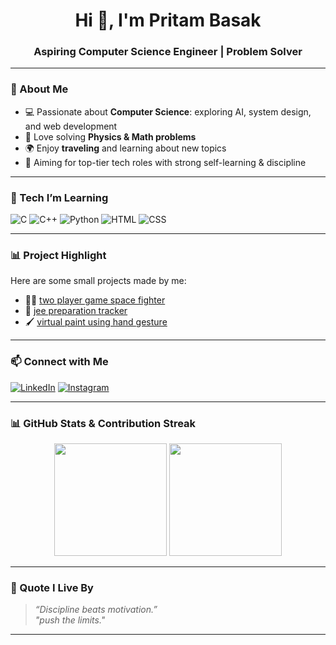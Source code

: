 <h1 align="center">Hi 👋, I'm Pritam Basak</h1>
<h3 align="center">Aspiring Computer Science Engineer | Problem Solver</h3>

---

### 🚀 About Me
- 💻 Passionate about **Computer Science**: exploring AI, system design, and web development  
- 🧠 Love solving **Physics & Math problems**  
- 🌍 Enjoy **traveling** and learning about new topics  
- 🎯 Aiming for top-tier tech roles with strong self-learning & discipline  

---

### 🧰 Tech I’m Learning
![C](https://img.shields.io/badge/-C-00599C?style=flat&logo=c)
![C++](https://img.shields.io/badge/-C++-00599C?style=flat&logo=c%2B%2B)
![Python](https://img.shields.io/badge/-Python-3776AB?style=flat&logo=python)
![HTML](https://img.shields.io/badge/-HTML5-E34F26?style=flat&logo=html5)
![CSS](https://img.shields.io/badge/-CSS3-1572B6?style=flat&logo=css3)
<!-- ![JavaScript](https://img.shields.io/badge/-JavaScript-F7DF1E?style=flat&logo=javascript) -->

---

### 📊 Project Highlight
Here are some small projects made by me:
- 👨‍💻 [two player game space fighter](https://github.com/pritam-bsk/space_fighter)
- 📖 [jee preparation tracker](https://github.com/pritam-bsk/tracker)
- 🖌️ [virtual paint using hand gesture](https://github.com/pritam-bsk/virtual-paint)

---

### 📫 Connect with Me
[![LinkedIn](https://img.shields.io/badge/-LinkedIn-blue?style=flat&logo=linkedin)](https://www.linkedin.com/in/pritam-basak-412114368)
[![Instagram](https://img.shields.io/badge/-Instagram-E4405F?style=flat&logo=instagram)](https://instagram.com/pritam.qy)

---

### 📊 GitHub Stats & Contribution Streak

<div align="center">
  <img height="180em" src="https://streak-stats.demolab.com/?user=pritam-bsk&theme=tokyonight"/>
  <img height="180em" src="https://github-readme-stats.vercel.app/api/top-langs/?username=pritam-bsk&layout=compact&theme=tokyonight" />
</div>

---

### 🧠 Quote I Live By
> _“Discipline beats motivation.”_</br>
> _"push the limits."_
---

